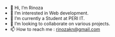 - 👋 Hi, I’m Rinoza
- 👀 I’m interested in Web development.
- 🌱 I’m currently a Student at PERI IT.
- 💞️ I’m looking to collaborate on various projects.
- 📫 How to reach me : rinozakn@gmail.com
